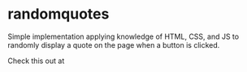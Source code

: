 # randomquotes

Simple implementation applying knowledge of HTML, CSS, and JS to randomly display a quote on the page when a button is clicked.

Check this out at 
